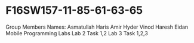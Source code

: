 # F16SW157-11-85-61-63-65
Group Members Names:
Asmatullah
Haris
Amir Hyder
Vinod
Haresh
Eidan
Mobile Programming Labs
Lab 2 Task 1,2
Lab 3 Task 1,2,3
